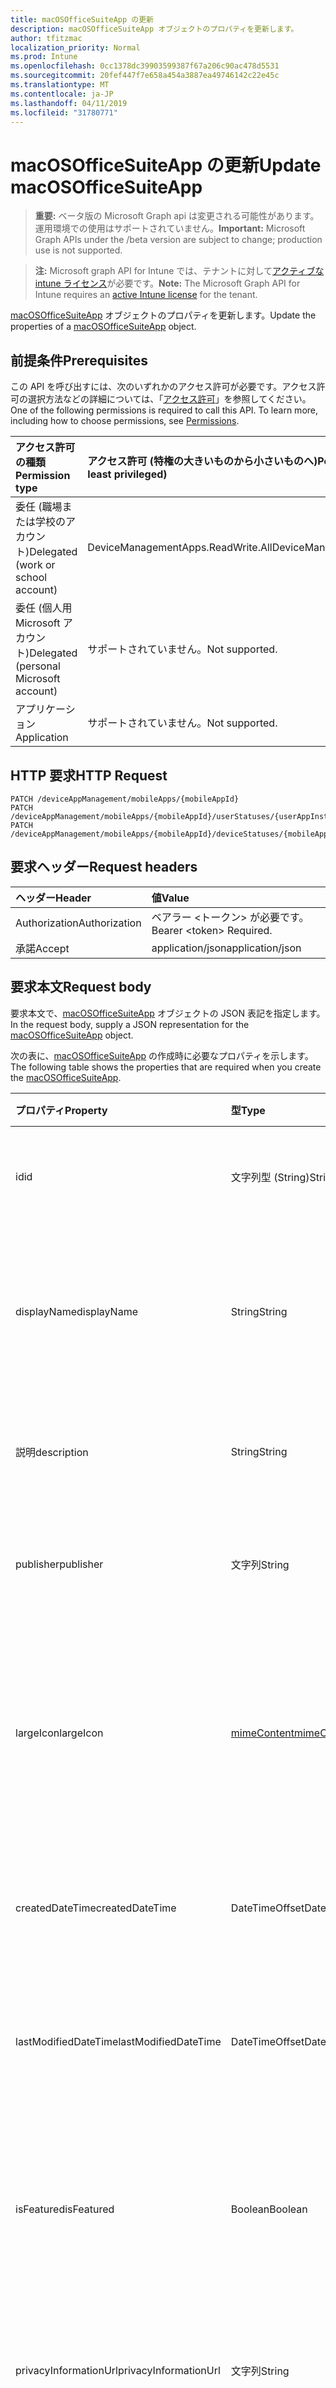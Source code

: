 ```yaml
---
title: macOSOfficeSuiteApp の更新
description: macOSOfficeSuiteApp オブジェクトのプロパティを更新します。
author: tfitzmac
localization_priority: Normal
ms.prod: Intune
ms.openlocfilehash: 0cc1378dc39903599387f67a206c90ac478d5531
ms.sourcegitcommit: 20fef447f7e658a454a3887ea49746142c22e45c
ms.translationtype: MT
ms.contentlocale: ja-JP
ms.lasthandoff: 04/11/2019
ms.locfileid: "31780771"
---
```

# <a name="update-macosofficesuiteapp"></a><span data-ttu-id="f2dde-103">macOSOfficeSuiteApp の更新</span><span class="sxs-lookup"><span data-stu-id="f2dde-103">Update macOSOfficeSuiteApp</span></span>

> <span data-ttu-id="f2dde-104">**重要:** ベータ版の Microsoft Graph api は変更される可能性があります。運用環境での使用はサポートされていません。</span><span class="sxs-lookup"><span data-stu-id="f2dde-104">**Important:** Microsoft Graph APIs under the /beta version are subject to change; production use is not supported.</span></span>

> <span data-ttu-id="f2dde-105">**注:** Microsoft graph API for Intune では、テナントに対して[アクティブな intune ライセンス](https://go.microsoft.com/fwlink/?linkid=839381)が必要です。</span><span class="sxs-lookup"><span data-stu-id="f2dde-105">**Note:** The Microsoft Graph API for Intune requires an [active Intune license](https://go.microsoft.com/fwlink/?linkid=839381) for the tenant.</span></span>

<span data-ttu-id="f2dde-106">[macOSOfficeSuiteApp](../resources/intune-apps-macosofficesuiteapp.md) オブジェクトのプロパティを更新します。</span><span class="sxs-lookup"><span data-stu-id="f2dde-106">Update the properties of a [macOSOfficeSuiteApp](../resources/intune-apps-macosofficesuiteapp.md) object.</span></span>

## <a name="prerequisites"></a><span data-ttu-id="f2dde-107">前提条件</span><span class="sxs-lookup"><span data-stu-id="f2dde-107">Prerequisites</span></span>
<span data-ttu-id="f2dde-p101">この API を呼び出すには、次のいずれかのアクセス許可が必要です。アクセス許可の選択方法などの詳細については、「[アクセス許可](/graph/permissions-reference)」を参照してください。</span><span class="sxs-lookup"><span data-stu-id="f2dde-p101">One of the following permissions is required to call this API. To learn more, including how to choose permissions, see [Permissions](/graph/permissions-reference).</span></span>

|<span data-ttu-id="f2dde-110">アクセス許可の種類</span><span class="sxs-lookup"><span data-stu-id="f2dde-110">Permission type</span></span>|<span data-ttu-id="f2dde-111">アクセス許可 (特権の大きいものから小さいものへ)</span><span class="sxs-lookup"><span data-stu-id="f2dde-111">Permissions (from most to least privileged)</span></span>|
|:---|:---|
|<span data-ttu-id="f2dde-112">委任 (職場または学校のアカウント)</span><span class="sxs-lookup"><span data-stu-id="f2dde-112">Delegated (work or school account)</span></span>|<span data-ttu-id="f2dde-113">DeviceManagementApps.ReadWrite.All</span><span class="sxs-lookup"><span data-stu-id="f2dde-113">DeviceManagementApps.ReadWrite.All</span></span>|
|<span data-ttu-id="f2dde-114">委任 (個人用 Microsoft アカウント)</span><span class="sxs-lookup"><span data-stu-id="f2dde-114">Delegated (personal Microsoft account)</span></span>|<span data-ttu-id="f2dde-115">サポートされていません。</span><span class="sxs-lookup"><span data-stu-id="f2dde-115">Not supported.</span></span>|
|<span data-ttu-id="f2dde-116">アプリケーション</span><span class="sxs-lookup"><span data-stu-id="f2dde-116">Application</span></span>|<span data-ttu-id="f2dde-117">サポートされていません。</span><span class="sxs-lookup"><span data-stu-id="f2dde-117">Not supported.</span></span>|

## <a name="http-request"></a><span data-ttu-id="f2dde-118">HTTP 要求</span><span class="sxs-lookup"><span data-stu-id="f2dde-118">HTTP Request</span></span>
<!-- {
  "blockType": "ignored"
}
-->
``` http
PATCH /deviceAppManagement/mobileApps/{mobileAppId}
PATCH /deviceAppManagement/mobileApps/{mobileAppId}/userStatuses/{userAppInstallStatusId}/app
PATCH /deviceAppManagement/mobileApps/{mobileAppId}/deviceStatuses/{mobileAppInstallStatusId}/app
```

## <a name="request-headers"></a><span data-ttu-id="f2dde-119">要求ヘッダー</span><span class="sxs-lookup"><span data-stu-id="f2dde-119">Request headers</span></span>
|<span data-ttu-id="f2dde-120">ヘッダー</span><span class="sxs-lookup"><span data-stu-id="f2dde-120">Header</span></span>|<span data-ttu-id="f2dde-121">値</span><span class="sxs-lookup"><span data-stu-id="f2dde-121">Value</span></span>|
|:---|:---|
|<span data-ttu-id="f2dde-122">Authorization</span><span class="sxs-lookup"><span data-stu-id="f2dde-122">Authorization</span></span>|<span data-ttu-id="f2dde-123">ベアラー &lt;トークン&gt; が必要です。</span><span class="sxs-lookup"><span data-stu-id="f2dde-123">Bearer &lt;token&gt; Required.</span></span>|
|<span data-ttu-id="f2dde-124">承諾</span><span class="sxs-lookup"><span data-stu-id="f2dde-124">Accept</span></span>|<span data-ttu-id="f2dde-125">application/json</span><span class="sxs-lookup"><span data-stu-id="f2dde-125">application/json</span></span>|

## <a name="request-body"></a><span data-ttu-id="f2dde-126">要求本文</span><span class="sxs-lookup"><span data-stu-id="f2dde-126">Request body</span></span>
<span data-ttu-id="f2dde-127">要求本文で、[macOSOfficeSuiteApp](../resources/intune-apps-macosofficesuiteapp.md) オブジェクトの JSON 表記を指定します。</span><span class="sxs-lookup"><span data-stu-id="f2dde-127">In the request body, supply a JSON representation for the [macOSOfficeSuiteApp](../resources/intune-apps-macosofficesuiteapp.md) object.</span></span>

<span data-ttu-id="f2dde-128">次の表に、[macOSOfficeSuiteApp](../resources/intune-apps-macosofficesuiteapp.md) の作成時に必要なプロパティを示します。</span><span class="sxs-lookup"><span data-stu-id="f2dde-128">The following table shows the properties that are required when you create the [macOSOfficeSuiteApp](../resources/intune-apps-macosofficesuiteapp.md).</span></span>

|<span data-ttu-id="f2dde-129">プロパティ</span><span class="sxs-lookup"><span data-stu-id="f2dde-129">Property</span></span>|<span data-ttu-id="f2dde-130">型</span><span class="sxs-lookup"><span data-stu-id="f2dde-130">Type</span></span>|<span data-ttu-id="f2dde-131">説明</span><span class="sxs-lookup"><span data-stu-id="f2dde-131">Description</span></span>|
|:---|:---|:---|
|<span data-ttu-id="f2dde-132">id</span><span class="sxs-lookup"><span data-stu-id="f2dde-132">id</span></span>|<span data-ttu-id="f2dde-133">文字列型 (String)</span><span class="sxs-lookup"><span data-stu-id="f2dde-133">String</span></span>|<span data-ttu-id="f2dde-134">エンティティのキー。</span><span class="sxs-lookup"><span data-stu-id="f2dde-134">Key of the entity.</span></span> <span data-ttu-id="f2dde-135">[mobileApp](../resources/intune-apps-mobileapp.md) から継承します</span><span class="sxs-lookup"><span data-stu-id="f2dde-135">Inherited from [mobileApp](../resources/intune-apps-mobileapp.md)</span></span>|
|<span data-ttu-id="f2dde-136">displayName</span><span class="sxs-lookup"><span data-stu-id="f2dde-136">displayName</span></span>|<span data-ttu-id="f2dde-137">String</span><span class="sxs-lookup"><span data-stu-id="f2dde-137">String</span></span>|<span data-ttu-id="f2dde-138">管理者が提供またはインポートしたアプリのタイトル。</span><span class="sxs-lookup"><span data-stu-id="f2dde-138">The admin provided or imported title of the app.</span></span> <span data-ttu-id="f2dde-139">[mobileApp](../resources/intune-apps-mobileapp.md) から継承します</span><span class="sxs-lookup"><span data-stu-id="f2dde-139">Inherited from [mobileApp](../resources/intune-apps-mobileapp.md)</span></span>|
|<span data-ttu-id="f2dde-140">説明</span><span class="sxs-lookup"><span data-stu-id="f2dde-140">description</span></span>|<span data-ttu-id="f2dde-141">String</span><span class="sxs-lookup"><span data-stu-id="f2dde-141">String</span></span>|<span data-ttu-id="f2dde-142">アプリの説明。</span><span class="sxs-lookup"><span data-stu-id="f2dde-142">The description of the app.</span></span> <span data-ttu-id="f2dde-143">[mobileApp](../resources/intune-apps-mobileapp.md) から継承します</span><span class="sxs-lookup"><span data-stu-id="f2dde-143">Inherited from [mobileApp](../resources/intune-apps-mobileapp.md)</span></span>|
|<span data-ttu-id="f2dde-144">publisher</span><span class="sxs-lookup"><span data-stu-id="f2dde-144">publisher</span></span>|<span data-ttu-id="f2dde-145">文字列</span><span class="sxs-lookup"><span data-stu-id="f2dde-145">String</span></span>|<span data-ttu-id="f2dde-146">アプリの発行元。</span><span class="sxs-lookup"><span data-stu-id="f2dde-146">The publisher of the app.</span></span> <span data-ttu-id="f2dde-147">[mobileApp](../resources/intune-apps-mobileapp.md) から継承します</span><span class="sxs-lookup"><span data-stu-id="f2dde-147">Inherited from [mobileApp](../resources/intune-apps-mobileapp.md)</span></span>|
|<span data-ttu-id="f2dde-148">largeIcon</span><span class="sxs-lookup"><span data-stu-id="f2dde-148">largeIcon</span></span>|[<span data-ttu-id="f2dde-149">mimeContent</span><span class="sxs-lookup"><span data-stu-id="f2dde-149">mimeContent</span></span>](../resources/intune-shared-mimecontent.md)|<span data-ttu-id="f2dde-150">アプリの詳細に表示され、アイコンのアップロードに使用される大きいアイコン。</span><span class="sxs-lookup"><span data-stu-id="f2dde-150">The large icon, to be displayed in the app details and used for upload of the icon.</span></span> <span data-ttu-id="f2dde-151">[mobileApp](../resources/intune-apps-mobileapp.md) から継承します</span><span class="sxs-lookup"><span data-stu-id="f2dde-151">Inherited from [mobileApp](../resources/intune-apps-mobileapp.md)</span></span>|
|<span data-ttu-id="f2dde-152">createdDateTime</span><span class="sxs-lookup"><span data-stu-id="f2dde-152">createdDateTime</span></span>|<span data-ttu-id="f2dde-153">DateTimeOffset</span><span class="sxs-lookup"><span data-stu-id="f2dde-153">DateTimeOffset</span></span>|<span data-ttu-id="f2dde-154">アプリが作成された日時。</span><span class="sxs-lookup"><span data-stu-id="f2dde-154">The date and time the app was created.</span></span> <span data-ttu-id="f2dde-155">[mobileApp](../resources/intune-apps-mobileapp.md) から継承します</span><span class="sxs-lookup"><span data-stu-id="f2dde-155">Inherited from [mobileApp](../resources/intune-apps-mobileapp.md)</span></span>|
|<span data-ttu-id="f2dde-156">lastModifiedDateTime</span><span class="sxs-lookup"><span data-stu-id="f2dde-156">lastModifiedDateTime</span></span>|<span data-ttu-id="f2dde-157">DateTimeOffset</span><span class="sxs-lookup"><span data-stu-id="f2dde-157">DateTimeOffset</span></span>|<span data-ttu-id="f2dde-158">アプリが最後に変更された日時。</span><span class="sxs-lookup"><span data-stu-id="f2dde-158">The date and time the app was last modified.</span></span> <span data-ttu-id="f2dde-159">[mobileApp](../resources/intune-apps-mobileapp.md) から継承します</span><span class="sxs-lookup"><span data-stu-id="f2dde-159">Inherited from [mobileApp](../resources/intune-apps-mobileapp.md)</span></span>|
|<span data-ttu-id="f2dde-160">isFeatured</span><span class="sxs-lookup"><span data-stu-id="f2dde-160">isFeatured</span></span>|<span data-ttu-id="f2dde-161">Boolean</span><span class="sxs-lookup"><span data-stu-id="f2dde-161">Boolean</span></span>|<span data-ttu-id="f2dde-162">アプリが管理者のおすすめとしてマークされたかどうかを示す値。[mobileApp](../resources/intune-apps-mobileapp.md) から継承します</span><span class="sxs-lookup"><span data-stu-id="f2dde-162">The value indicating whether the app is marked as featured by the admin. Inherited from [mobileApp](../resources/intune-apps-mobileapp.md)</span></span>|
|<span data-ttu-id="f2dde-163">privacyInformationUrl</span><span class="sxs-lookup"><span data-stu-id="f2dde-163">privacyInformationUrl</span></span>|<span data-ttu-id="f2dde-164">文字列</span><span class="sxs-lookup"><span data-stu-id="f2dde-164">String</span></span>|<span data-ttu-id="f2dde-165">プライバシーに関する声明の URL。</span><span class="sxs-lookup"><span data-stu-id="f2dde-165">The privacy statement Url.</span></span> <span data-ttu-id="f2dde-166">[mobileApp](../resources/intune-apps-mobileapp.md) から継承します</span><span class="sxs-lookup"><span data-stu-id="f2dde-166">Inherited from [mobileApp](../resources/intune-apps-mobileapp.md)</span></span>|
|<span data-ttu-id="f2dde-167">informationUrl</span><span class="sxs-lookup"><span data-stu-id="f2dde-167">informationUrl</span></span>|<span data-ttu-id="f2dde-168">文字列</span><span class="sxs-lookup"><span data-stu-id="f2dde-168">String</span></span>|<span data-ttu-id="f2dde-169">詳細情報の URL。</span><span class="sxs-lookup"><span data-stu-id="f2dde-169">The more information Url.</span></span> <span data-ttu-id="f2dde-170">[mobileApp](../resources/intune-apps-mobileapp.md) から継承します</span><span class="sxs-lookup"><span data-stu-id="f2dde-170">Inherited from [mobileApp](../resources/intune-apps-mobileapp.md)</span></span>|
|<span data-ttu-id="f2dde-171">owner</span><span class="sxs-lookup"><span data-stu-id="f2dde-171">owner</span></span>|<span data-ttu-id="f2dde-172">文字列</span><span class="sxs-lookup"><span data-stu-id="f2dde-172">String</span></span>|<span data-ttu-id="f2dde-173">アプリの所有者。</span><span class="sxs-lookup"><span data-stu-id="f2dde-173">The owner of the app.</span></span> <span data-ttu-id="f2dde-174">[mobileApp](../resources/intune-apps-mobileapp.md) から継承します</span><span class="sxs-lookup"><span data-stu-id="f2dde-174">Inherited from [mobileApp](../resources/intune-apps-mobileapp.md)</span></span>|
|<span data-ttu-id="f2dde-175">developer</span><span class="sxs-lookup"><span data-stu-id="f2dde-175">developer</span></span>|<span data-ttu-id="f2dde-176">文字列</span><span class="sxs-lookup"><span data-stu-id="f2dde-176">String</span></span>|<span data-ttu-id="f2dde-177">アプリの開発者。</span><span class="sxs-lookup"><span data-stu-id="f2dde-177">The developer of the app.</span></span> <span data-ttu-id="f2dde-178">[mobileApp](../resources/intune-apps-mobileapp.md) から継承します</span><span class="sxs-lookup"><span data-stu-id="f2dde-178">Inherited from [mobileApp](../resources/intune-apps-mobileapp.md)</span></span>|
|<span data-ttu-id="f2dde-179">notes</span><span class="sxs-lookup"><span data-stu-id="f2dde-179">notes</span></span>|<span data-ttu-id="f2dde-180">String</span><span class="sxs-lookup"><span data-stu-id="f2dde-180">String</span></span>|<span data-ttu-id="f2dde-181">アプリ用のメモ。</span><span class="sxs-lookup"><span data-stu-id="f2dde-181">Notes for the app.</span></span> <span data-ttu-id="f2dde-182">[mobileApp](../resources/intune-apps-mobileapp.md) から継承します</span><span class="sxs-lookup"><span data-stu-id="f2dde-182">Inherited from [mobileApp](../resources/intune-apps-mobileapp.md)</span></span>|
|<span data-ttu-id="f2dde-183">uploadState</span><span class="sxs-lookup"><span data-stu-id="f2dde-183">uploadState</span></span>|<span data-ttu-id="f2dde-184">Int32</span><span class="sxs-lookup"><span data-stu-id="f2dde-184">Int32</span></span>|<span data-ttu-id="f2dde-185">アップロード状態。</span><span class="sxs-lookup"><span data-stu-id="f2dde-185">The upload state.</span></span> <span data-ttu-id="f2dde-186">[mobileApp](../resources/intune-apps-mobileapp.md) から継承します</span><span class="sxs-lookup"><span data-stu-id="f2dde-186">Inherited from [mobileApp](../resources/intune-apps-mobileapp.md)</span></span>|
|<span data-ttu-id="f2dde-187">publishingState</span><span class="sxs-lookup"><span data-stu-id="f2dde-187">publishingState</span></span>|[<span data-ttu-id="f2dde-188">mobileAppPublishingState</span><span class="sxs-lookup"><span data-stu-id="f2dde-188">mobileAppPublishingState</span></span>](../resources/intune-apps-mobileapppublishingstate.md)|<span data-ttu-id="f2dde-189">アプリの発行の状態。</span><span class="sxs-lookup"><span data-stu-id="f2dde-189">The publishing state for the app.</span></span> <span data-ttu-id="f2dde-190">アプリが発行されていない限り、アプリを割り当てることができません。</span><span class="sxs-lookup"><span data-stu-id="f2dde-190">The app cannot be assigned unless the app is published.</span></span> <span data-ttu-id="f2dde-191">[mobileApp](../resources/intune-apps-mobileapp.md)から継承されます。</span><span class="sxs-lookup"><span data-stu-id="f2dde-191">Inherited from [mobileApp](../resources/intune-apps-mobileapp.md).</span></span> <span data-ttu-id="f2dde-192">使用可能な値は、`notPublished`、`processing`、`published` です。</span><span class="sxs-lookup"><span data-stu-id="f2dde-192">Possible values are: `notPublished`, `processing`, `published`.</span></span>|
|<span data-ttu-id="f2dde-193">isAssigned</span><span class="sxs-lookup"><span data-stu-id="f2dde-193">isAssigned</span></span>|<span data-ttu-id="f2dde-194">Boolean</span><span class="sxs-lookup"><span data-stu-id="f2dde-194">Boolean</span></span>|<span data-ttu-id="f2dde-195">アプリが少なくとも1つのグループに割り当てられているかどうかを示す値。</span><span class="sxs-lookup"><span data-stu-id="f2dde-195">The value indicating whether the app is assigned to at least one group.</span></span> <span data-ttu-id="f2dde-196">[mobileApp](../resources/intune-apps-mobileapp.md) から継承します</span><span class="sxs-lookup"><span data-stu-id="f2dde-196">Inherited from [mobileApp](../resources/intune-apps-mobileapp.md)</span></span>|
|<span data-ttu-id="f2dde-197">roleScopeTagIds</span><span class="sxs-lookup"><span data-stu-id="f2dde-197">roleScopeTagIds</span></span>|<span data-ttu-id="f2dde-198">String コレクション</span><span class="sxs-lookup"><span data-stu-id="f2dde-198">String collection</span></span>|<span data-ttu-id="f2dde-199">このモバイルアプリの範囲タグ id のリスト。</span><span class="sxs-lookup"><span data-stu-id="f2dde-199">List of scope tag ids for this mobile app.</span></span> <span data-ttu-id="f2dde-200">[mobileApp](../resources/intune-apps-mobileapp.md) から継承します</span><span class="sxs-lookup"><span data-stu-id="f2dde-200">Inherited from [mobileApp](../resources/intune-apps-mobileapp.md)</span></span>|
|<span data-ttu-id="f2dde-201">dependentappcount</span><span class="sxs-lookup"><span data-stu-id="f2dde-201">dependentAppCount</span></span>|<span data-ttu-id="f2dde-202">Int32</span><span class="sxs-lookup"><span data-stu-id="f2dde-202">Int32</span></span>|<span data-ttu-id="f2dde-203">子アプリが持つ依存関係の合計数。</span><span class="sxs-lookup"><span data-stu-id="f2dde-203">The total number of dependencies the child app has.</span></span> <span data-ttu-id="f2dde-204">[mobileApp](../resources/intune-apps-mobileapp.md) から継承します</span><span class="sxs-lookup"><span data-stu-id="f2dde-204">Inherited from [mobileApp](../resources/intune-apps-mobileapp.md)</span></span>|



## <a name="response"></a><span data-ttu-id="f2dde-205">応答</span><span class="sxs-lookup"><span data-stu-id="f2dde-205">Response</span></span>
<span data-ttu-id="f2dde-206">成功した場合、このメソッドは `200 OK` 応答コードと、応答本文で更新された [macOSOfficeSuiteApp](../resources/intune-apps-macosofficesuiteapp.md) オブジェクトを返します。</span><span class="sxs-lookup"><span data-stu-id="f2dde-206">If successful, this method returns a `200 OK` response code and an updated [macOSOfficeSuiteApp](../resources/intune-apps-macosofficesuiteapp.md) object in the response body.</span></span>

## <a name="example"></a><span data-ttu-id="f2dde-207">例</span><span class="sxs-lookup"><span data-stu-id="f2dde-207">Example</span></span>

### <a name="request"></a><span data-ttu-id="f2dde-208">要求</span><span class="sxs-lookup"><span data-stu-id="f2dde-208">Request</span></span>
<span data-ttu-id="f2dde-209">以下は、要求の例です。</span><span class="sxs-lookup"><span data-stu-id="f2dde-209">Here is an example of the request.</span></span>
``` http
PATCH https://graph.microsoft.com/beta/deviceAppManagement/mobileApps/{mobileAppId}
Content-type: application/json
Content-length: 718

{
  "@odata.type": "#microsoft.graph.macOSOfficeSuiteApp",
  "displayName": "Display Name value",
  "description": "Description value",
  "publisher": "Publisher value",
  "largeIcon": {
    "@odata.type": "microsoft.graph.mimeContent",
    "type": "Type value",
    "value": "dmFsdWU="
  },
  "isFeatured": true,
  "privacyInformationUrl": "https://example.com/privacyInformationUrl/",
  "informationUrl": "https://example.com/informationUrl/",
  "owner": "Owner value",
  "developer": "Developer value",
  "notes": "Notes value",
  "uploadState": 11,
  "publishingState": "processing",
  "isAssigned": true,
  "roleScopeTagIds": [
    "Role Scope Tag Ids value"
  ],
  "dependentAppCount": 1
}
```

### <a name="response"></a><span data-ttu-id="f2dde-210">応答</span><span class="sxs-lookup"><span data-stu-id="f2dde-210">Response</span></span>
<span data-ttu-id="f2dde-p119">以下は、応答の例です。注:簡潔にするために、ここに示す応答オブジェクトは切り詰められている場合があります。すべてのプロパティは実際の呼び出しから返されます。</span><span class="sxs-lookup"><span data-stu-id="f2dde-p119">Here is an example of the response. Note: The response object shown here may be truncated for brevity. All of the properties will be returned from an actual call.</span></span>
``` http
HTTP/1.1 200 OK
Content-Type: application/json
Content-Length: 890

{
  "@odata.type": "#microsoft.graph.macOSOfficeSuiteApp",
  "id": "bf39e35d-e35d-bf39-5de3-39bf5de339bf",
  "displayName": "Display Name value",
  "description": "Description value",
  "publisher": "Publisher value",
  "largeIcon": {
    "@odata.type": "microsoft.graph.mimeContent",
    "type": "Type value",
    "value": "dmFsdWU="
  },
  "createdDateTime": "2017-01-01T00:02:43.5775965-08:00",
  "lastModifiedDateTime": "2017-01-01T00:00:35.1329464-08:00",
  "isFeatured": true,
  "privacyInformationUrl": "https://example.com/privacyInformationUrl/",
  "informationUrl": "https://example.com/informationUrl/",
  "owner": "Owner value",
  "developer": "Developer value",
  "notes": "Notes value",
  "uploadState": 11,
  "publishingState": "processing",
  "isAssigned": true,
  "roleScopeTagIds": [
    "Role Scope Tag Ids value"
  ],
  "dependentAppCount": 1
}
```






